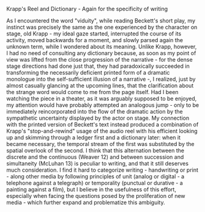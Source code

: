 Krapp's Reel and Dictionary - Again for the specificity of writing

As I encountered the word "viduity", while reading Beckett's short play, my instinct was precisely the same as the one experienced by the character on stage, old Krapp - my ideal gaze started, interrupted the course of its activity, moved backwards for a moment, and slowly parsed again the unknown term, while I wondered about its meaning. Unlike Krapp, however, I had no need of consulting any dictionary because, as soon as my point of view was lifted from the close progression of the narrative - for the dense stage directions had done just that, they had paradoxically succeeded in transforming the necessarily deficient printed form of a dramatic monologue into the self-sufficient illusion of a narrative -, I realized, just by almost casually glancing at the upcoming lines, that the clarification about the strange word would come to me from the page itself. Had I been watching the piece in a theater, as it was arguably supposed to be enjoyed, my attention would have probably attempted an analogous jump - only to be immediately reincorporated into the flow of the dramatic action by the sympathetic uncertainty displayed by the actor on stage. My connection with the printed version of Beckett's text instead produced a combination of Krapp's "stop-and-rewind" usage of the audio reel with his efficient looking up and skimming through a ledger first and a dictionary later: when it became necessary, the temporal stream of the first was substituted by the spatial overlook of the second.
I think that this alternation between the discrete and the continuous (Weaver 12) and between succession and simultaneity (McLuhan 13) is peculiar to writing, and that it still deserves much consideration. I find it hard to categorize writing - handwriting or print - along other media by following principles of unit (analog or digital - a telephone against a telegraph) or temporality (punctual or durative - a painting against a film), but I believe in the usefulness of this effort, especially when facing the questions posed by the proliferation of new media - which further expand and problematize this ambiguity.
